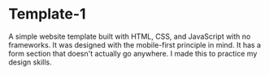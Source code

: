 # Template-1
A simple website template built with HTML, CSS, and JavaScript with no frameworks. It was designed with the mobile-first principle in mind. It has a form section that doesn't actually go anywhere. I made this to practice my design skills.
